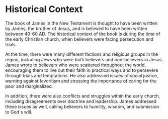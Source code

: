 # Historical Context

The book of James in the New Testament is thought to have been written by James, the brother of Jesus, and is believed to have been written between 40-60 AD. The historical context of the book is during the time of the early Christian church, when believers were facing persecution and trials.

At the time, there were many different factions and religious groups in the region, including Jews who were both believers and non-believers in Jesus. James wrote to believers who were scattered throughout the world, encouraging them to live out their faith in practical ways and to persevere through trials and temptations. He also addressed issues of social justice, warning against favoritism and stressing the importance of caring for the poor and marginalized.

In addition, there were also conflicts and struggles within the early church, including disagreements over doctrine and leadership. James addressed these issues as well, calling believers to humility, wisdom, and submission to God's will.
